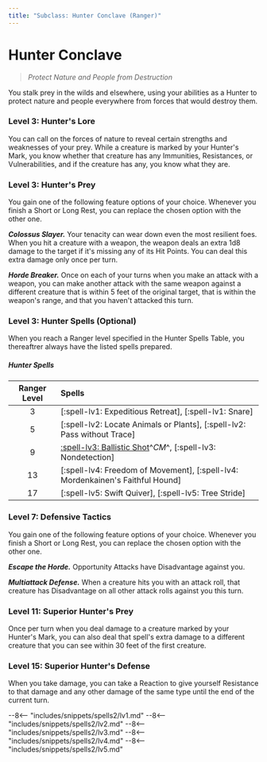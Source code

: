 ```yaml
---
title: "Subclass: Hunter Conclave (Ranger)"
---
```


<p style="display:none">
Protect Nature and People from Destruction
</p>

# Hunter Conclave

> *Protect Nature and People from Destruction*

You stalk prey in the wilds and elsewhere, using your abilities as a Hunter to protect nature and people everywhere from forces that would destroy them.

### Level 3: Hunter's Lore

You can call on the forces of nature to reveal certain strengths and weaknesses of your prey. While a creature is marked by your Hunter's Mark, you know whether that creature has any Immunities, Resistances, or Vulnerabilities, and if the creature has any, you know what they are.

### Level 3: Hunter's Prey

You gain one of the following feature options of your choice. Whenever you finish a Short or Long Rest, you can replace the chosen option with the other one.

***Colossus Slayer.*** Your tenacity can wear down even the most resilient foes. When you hit a creature with a weapon, the weapon deals an extra 1d8 damage to the target if it's missing any of its Hit Points. You can deal this extra damage only once per turn.

***Horde Breaker.*** Once on each of your turns when you make an attack with a weapon, you can make another attack with the same weapon against a different creature that is within 5 feet of the original target, that is within the weapon's range, and that you haven't attacked this turn.

### Level 3: Hunter Spells (Optional)

When you reach a Ranger level specified in the Hunter Spells Table, you thereaftrer always have the listed spells prepared.

##### Hunter Spells

| Ranger Level | Spells |
|:---:|:---|
| 3 | [:spell-lv1: Expeditious Retreat], [:spell-lv1: Snare] |
| 5 | [:spell-lv2: Locate Animals or Plants], [:spell-lv2: Pass without Trace] |
| 9 | [:spell-lv3: Ballistic Shot]^*CM*^, [:spell-lv3: Nondetection] |
| 13 | [:spell-lv4: Freedom of Movement], [:spell-lv4: Mordenkainen's Faithful Hound] |
| 17 | [:spell-lv5: Swift Quiver], [:spell-lv5: Tree Stride] |

[:spell-lv3: Ballistic Shot]: ../../spells/description/additional/homebrew/level-3.md#ballistic-shot

### Level 7: Defensive Tactics

You gain one of the following feature options of your choice. Whenever you finish a Short or Long Rest, you can replace the chosen option with the other one.

***Escape the Horde.*** Opportunity Attacks have Disadvantage against you.

***Multiattack Defense.*** When a creature hits you with an attack roll, that creature has Disadvantage on all other attack rolls against you this turn.

### Level 11: Superior Hunter's Prey

Once per turn when you deal damage to a creature marked by your Hunter's Mark, you can also deal that spell's extra damage to a different creature that you can see within 30 feet of the first creature.

### Level 15: Superior Hunter's Defense

When you take damage, you can take a Reaction to give yourself Resistance to that damage and any other damage of the same type until the end of the current turn.

--8<-- "includes/snippets/spells2/lv1.md"
--8<-- "includes/snippets/spells2/lv2.md"
--8<-- "includes/snippets/spells2/lv3.md"
--8<-- "includes/snippets/spells2/lv4.md"
--8<-- "includes/snippets/spells2/lv5.md"